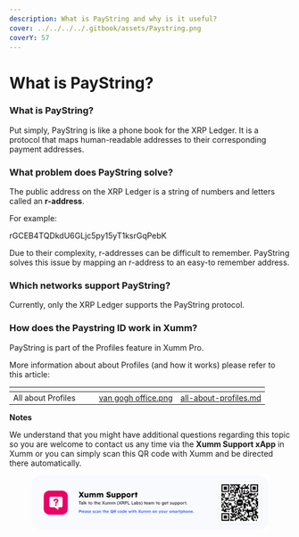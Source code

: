 ```yaml
---
description: What is PayString and why is it useful?
cover: ../../../../.gitbook/assets/Paystring.png
coverY: 57
---
```


# What is PayString?

### What is PayString?

Put simply, PayString is like a phone book for the XRP Ledger. It is a protocol that maps human-readable addresses to their corresponding payment addresses.

### What problem does PayString solve?

The public address on the XRP Ledger is a string of numbers and letters called an **r-address**.

For example:

rGCEB4TQDkdU6GLjc5py15yT1ksrGqPebK

Due to their complexity, r-addresses can be difficult to remember. PayString solves this issue by mapping an r-address to an easy-to remember address.&#x20;

### Which networks support PayString?

Currently, only the XRP Ledger supports the PayString protocol.

### How does the Paystring ID work in Xumm?

PayString is part of the Profiles feature in Xumm Pro.

More information about about Profiles (and how it works) please refer to this article:

<table data-view="cards"><thead><tr><th align="center"></th><th data-hidden></th><th data-hidden></th><th data-hidden data-card-cover data-type="files"></th><th data-hidden data-card-target data-type="content-ref"></th></tr></thead><tbody><tr><td align="center">All about Profiles</td><td></td><td></td><td><a href="../../../../.gitbook/assets/van gogh office.png">van gogh office.png</a></td><td><a href="all-about-profiles.md">all-about-profiles.md</a></td></tr></tbody></table>

**Notes**

We understand that you might have additional questions regarding this topic so you are welcome to contact us any time via the **Xumm Support xApp** in Xumm or you can simply scan this QR code with Xumm and be directed there automatically.

<figure><img src="../../../../.gitbook/assets/Support banner Xumm.png" alt=""><figcaption></figcaption></figure>



